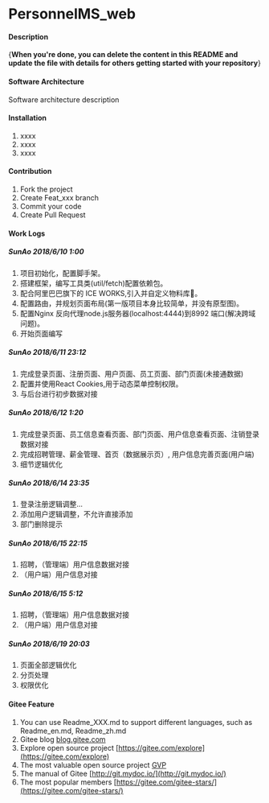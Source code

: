 # PersonnelMS_web

#### Description
{**When you're done, you can delete the content in this README and update the file with details for others getting started with your repository**}

#### Software Architecture
Software architecture description

#### Installation

1. xxxx
2. xxxx
3. xxxx

#### Contribution

1. Fork the project
2. Create Feat_xxx branch
3. Commit your code
4. Create Pull Request

#### Work Logs
##### SunAo 2018/6/10 1:00
1. 项目初始化，配置脚手架。
2. 搭建框架，编写工具类(util/fetch)配置依赖包。
3. 配合阿里巴巴旗下的 ICE WORKS,引入并自定义物料库。
4. 配置路由，并规划页面布局(第一版项目本身比较简单，并没有原型图)。
5. 配置Nginx 反向代理node.js服务器(localhost:4444)到8992 端口(解决跨域问题)。
6. 开始页面编写
##### SunAo 2018/6/11 23:12
1. 完成登录页面、注册页面、用户页面、员工页面、部门页面(未接通数据)
2. 配置并使用React Cookies,用于动态菜单控制权限。
3. 与后台进行初步数据对接
##### SunAo 2018/6/12 1:20
1. 完成登录页面、员工信息查看页面、部门页面、用户信息查看页面、注销登录 数据对接
2. 完成招聘管理、薪金管理、首页（数据展示页）, 用户信息完善页面(用户端)
3. 细节逻辑优化
##### SunAo 2018/6/14 23:35
1. 登录注册逻辑调整... 
2. 添加用户逻辑调整，不允许直接添加
3. 部门删除提示
##### SunAo 2018/6/15 22:15
1. 招聘，（管理端）用户信息数据对接
2.  （用户端）用户信息对接
##### SunAo 2018/6/15 5:12
1. 招聘，（管理端）用户信息数据对接
2.  （用户端）用户信息对接

##### SunAo 2018/6/19 20:03
1. 页面全部逻辑优化
2. 分页处理
3. 权限优化
#### Gitee Feature

1. You can use Readme\_XXX.md to support different languages, such as Readme\_en.md, Readme\_zh.md
2. Gitee blog [blog.gitee.com](https://blog.gitee.com)
3. Explore open source project [https://gitee.com/explore](https://gitee.com/explore)
4. The most valuable open source project [GVP](https://gitee.com/gvp)
5. The manual of Gitee [http://git.mydoc.io/](http://git.mydoc.io/)
6. The most popular members  [https://gitee.com/gitee-stars/](https://gitee.com/gitee-stars/)
